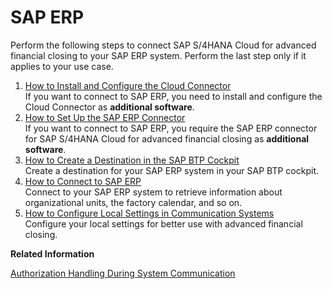 <!-- loio7b85121d4aef4e9f9e0f577129625f8d -->

# SAP ERP

Perform the following steps to connect SAP S/4HANA Cloud for advanced financial closing to your SAP ERP system. Perform the last step only if it applies to your use case.

1.  [How to Install and Configure the Cloud Connector](How_to_Install_and_Configure_the_Cloud_Connector_3d19a8a.md "If you want to connect to SAP ERP, you need to install and
		configure the Cloud Connector as additional software.")  
If you want to connect to SAP ERP, you need to install and configure the Cloud Connector as **additional software**.
2.  [How to Set Up the SAP ERP Connector](How_to_Set_Up_the_SAP_ERP_Connector_b139d1e.md "If you want to connect to SAP ERP, you require the SAP ERP connector for SAP
                                                  S/4HANA Cloud for advanced financial
                                                  closing as
			additional software.")  
If you want to connect to SAP ERP, you require the SAP ERP connector for SAP S/4HANA Cloud for advanced financial closing as **additional software**.
3.  [How to Create a Destination in the SAP BTP Cockpit](How_to_Create_a_Destination_in_the_SAP_BTP_Cockpit_6ec6782.md "Create a destination for your SAP ERP system in your SAP BTP cockpit.")  
Create a destination for your SAP ERP system in your SAP BTP cockpit.
4.  [How to Connect to SAP ERP](How_to_Connect_to_SAP_ERP_e11be48.md "Connect to your SAP ERP
		system to retrieve information about organizational units, the factory calendar, and so
		on.")  
Connect to your SAP ERP system to retrieve information about organizational units, the factory calendar, and so on.
5.  [How to Configure Local Settings in Communication Systems](How_to_Configure_Local_Settings_in_Communication_Systems_3e2c737.md "Configure your local settings for better use with advanced financial
                                                closing.")  
Configure your local settings for better use with advanced financial closing.

**Related Information**  


[Authorization Handling During System Communication](../Security/Authorization_Handling_During_System_Communication_c310348.md "Authorization handling during communication with an on-premise system.")

